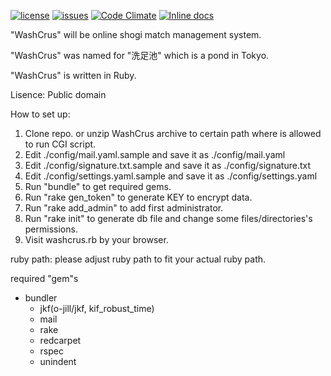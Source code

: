 [![license](https://img.shields.io/badge/license-Public%20Domain-blue.svg)](https://github.com/o-jill/washcrus/)
[![issues](https://img.shields.io/github/issues/o-jill/washcrus.svg)](https://github.com/o-jill/washcrus/issues/)
[![Code Climate](https://codeclimate.com/github/o-jill/washcrus/badges/gpa.svg)](https://codeclimate.com/github/o-jill/washcrus)
[![Inline docs](http://inch-ci.org/github/o-jill/washcrus.svg?branch=master)](http://inch-ci.org/github/o-jill/washcrus)

"WashCrus" will be online shogi match management system.

"WashCrus" was named for "洗足池" which is a pond in Tokyo.

"WashCrus" is written in Ruby.

Lisence: Public domain

How to set up:
1. Clone repo. or unzip WashCrus archive to certain path where is allowed to run CGI script.
2. Edit ./config/mail.yaml.sample and save it as ./config/mail.yaml
3. Edit ./config/signature.txt.sample and save it as ./config/signature.txt
4. Edit ./config/settings.yaml.sample and save it as ./config/settings.yaml
5. Run "bundle" to get required gems.
6. Run "rake gen_token" to generate KEY to encrypt data.
7. Run "rake add_admin" to add first administrator.
8. Run "rake init" to generate db file and change some files/directories's permissions.
9. Visit washcrus.rb by your browser.

ruby path:
please adjust ruby path to fit your actual ruby path.

required "gem"s
* bundler
  * jkf(o-jill/jkf, kif_robust_time)
  * mail
  * rake
  * redcarpet
  * rspec
  * unindent
